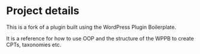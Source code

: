 # Project details
This is a fork of a plugin built using the WordPress Plugin Boilerplate.

It is a reference for how to use OOP and the structure of the WPPB to create CPTs, taxonomies etc.
